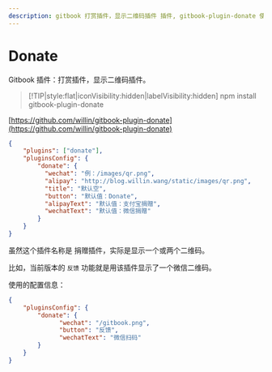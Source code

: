 ```yaml
---
description: gitbook 打赏插件，显示二维码插件 插件, gitbook-plugin-donate 使用教程
---
```

# Donate

Gitbook 插件：打赏插件，显示二维码插件。

> [!TIP|style:flat|iconVisibility:hidden|labelVisibility:hidden]
> npm install gitbook-plugin-donate

[https://github.com/willin/gitbook-plugin-donate](https://github.com/willin/gitbook-plugin-donate)

```json
{
    "plugins": ["donate"],
    "pluginsConfig": {
        "donate": {
          "wechat": "例：/images/qr.png",
          "alipay": "http://blog.willin.wang/static/images/qr.png",
          "title": "默认空",
          "button": "默认值：Donate",
          "alipayText": "默认值：支付宝捐赠",
          "wechatText": "默认值：微信捐赠"
        }
    }
}
```

虽然这个插件名称是 捐赠插件，实际是显示一个或两个二维码。

比如，当前版本的 `反馈` 功能就是用该插件显示了一个微信二维码。

使用的配置信息：

```json
{
    "pluginsConfig": {
        "donate": {
              "wechat": "/gitbook.png",
              "button": "反馈",
              "wechatText": "微信扫码"
        }
    }
}
```